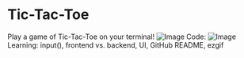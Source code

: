 # Tic-Tac-Toe
Play a game of Tic-Tac-Toe on your terminal!
![Image](https://github.com/user-attachments/assets/2aa9dd99-04d3-4f94-beea-1db48e6d128b)
Code:
![Image](https://github.com/user-attachments/assets/81104a4b-c5c8-4be6-a8b2-e4b94e040806)
Learning: input(), frontend vs. backend, UI, GitHub README, ezgif
